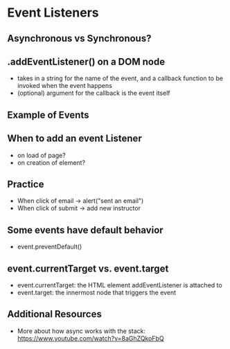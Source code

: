 # Event Listeners

## Asynchronous vs Synchronous?

## .addEventListener() on a DOM node
- takes in a string for the name of the event, and a callback function to be invoked when the event happens
- (optional) argument for the callback is the event itself

## Example of Events


## When to add an event Listener
- on load of page?
- on creation of element?

## Practice
- When click of email -> alert("sent an email")
- When click of submit -> add new instructor

## Some events have default behavior
- event.preventDefault()

## event.currentTarget vs. event.target
- event.currentTarget: the HTML element addEventListener is attached to
- event.target: the innermost node that triggers the event

## Additional Resources
- More about how async works with the stack: https://www.youtube.com/watch?v=8aGhZQkoFbQ

